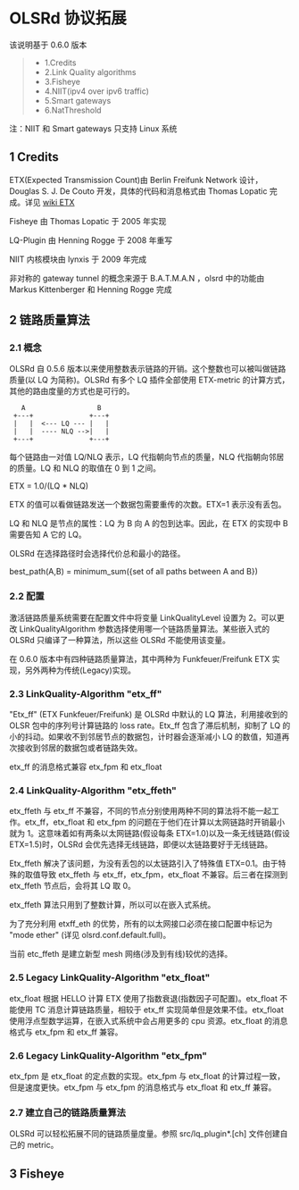 # OLSRd 协议拓展

该说明基于 0.6.0 版本

> - 1.Credits
> - 2.Link Quality algorithms
> - 3.Fisheye
> - 4.NIIT(ipv4 over ipv6 traffic)
> - 5.Smart gateways
> - 6.NatThreshold

注：NIIT 和 Smart gateways 只支持 Linux 系统

## 1 Credits

ETX(Expected Transmission Count)由 Berlin Freifunk Network 设计，Douglas S. J. De Couto 开发，具体的代码和消息格式由 Thomas Lopatic 完成。详见 [wiki ETX](http://en.wikipedia.org/wiki/Expected_Transmission_Count)

Fisheye 由 Thomas Lopatic 于 2005 年实现

LQ-Plugin 由 Henning Rogge 于 2008 年重写

NIIT 内核模块由 lynxis 于 2009 年完成

非对称的 gateway tunnel 的概念来源于 B.A.T.M.A.N ，olsrd 中的功能由 Markus Kittenberger 和 Henning Rogge 完成

## 2 链路质量算法

### 2.1 概念

OLSRd 自 0.5.6 版本以来使用整数表示链路的开销。这个整数也可以被叫做链路质量(以 LQ 为简称)。OLSRd 有多个 LQ 插件全部使用 ETX-metric 的计算方式，其他的路由度量的方式也是可行的。

       A                  B
     +---+              +---+
     |   |  <--- LQ --- |   |
     |   |  ---- NLQ -->|   |
     +---+              +---+

每个链路由一对值 LQ/NLQ 表示，LQ 代指朝向节点的质量，NLQ 代指朝向邻居的质量。LQ 和 NLQ 的取值在 0 到 1 之间。

ETX = 1.0/(LQ * NLQ)

ETX 的值可以看做链路发送一个数据包需要重传的次数。ETX=1 表示没有丢包。

LQ 和 NLQ 是节点的属性：LQ 为 B 向 A 的包到达率。因此，在 ETX 的实现中 B 需要告知 A 它的 LQ。

OLSRd 在选择路径时会选择代价总和最小的路径。

best_path(A,B) = minimum_sum({set of all paths between A and B})

### 2.2 配置

激活链路质量系统需要在配置文件中将变量 LinkQualityLevel 设置为 2。可以更改 LinkQualityAlgorithm 参数选择使用哪一个链路质量算法。某些嵌入式的 OLSRd 只编译了一种算法，所以这些 OLSRd 不能使用该变量。

在 0.6.0 版本中有四种链路质量算法，其中两种为 Funkfeuer/Freifunk ETX 实现，另外两种为传统(Legacy)实现。

### 2.3 LinkQuality-Algorithm "etx_ff"

"Etx_ff" (ETX Funkfeuer/Freifunk) 是 OLSRd 中默认的 LQ 算法，利用接收到的 OLSR 包中的序列号计算链路的 loss rate。Etx_ff 包含了滞后机制，抑制了 LQ 的小的抖动。如果收不到邻居节点的数据包，计时器会逐渐减小 LQ 的数值，知道再次接收到邻居的数据包或者链路失效。

etx_ff 的消息格式兼容 etx_fpm 和 etx_float

### 2.4 LinkQuality-Algorithm "etx_ffeth"

etx_ffeth 与 etx_ff 不兼容，不同的节点分别使用两种不同的算法将不能一起工作。etx_ff，etx_float
和 etx_fpm 的问题在于他们在计算以太网链路时开销最小就为 1。这意味着如有两条以太网链路(假设每条 ETX=1.0)以及一条无线链路(假设 ETX=1.5)时，OLSRd 会优先选择无线链路，即便以太链路要好于无线链路。

Etx_ffeth 解决了该问题，为没有丢包的以太链路引入了特殊值 ETX=0.1。由于特殊的取值导致 etx_ffeth
与 etx_ff，etx_fpm，etx_float 不兼容。后三者在探测到 etx_ffeth 节点后，会将其 LQ 取 0。

etx_ffeth 算法只用到了整数计算，所以可以在嵌入式系统。

为了充分利用 etxff_eth 的优势，所有的以太网接口必须在接口配置中标记为 "mode ether" (详见 olsrd.conf.default.full)。

当前 etc_ffeth 是建立新型 mesh 网络(涉及到有线)较优的选择。

### 2.5 Legacy LinkQuality-Algorithm "etx_float"

etx_float 根据 HELLO 计算 ETX 使用了指数衰退(指数因子可配置)。etx_float 不能使用 TC 消息计算链路质量，相较于 etx_ff 实现简单但是效果不佳。etx_float 使用浮点型数学运算，在嵌入式系统中会占用更多的 cpu 资源。etx_float 的消息格式与 etx_fpm 和 etx_ff 兼容。

### 2.6 Legacy LinkQuality-Algorithm "etx_fpm"

etx_fpm 是 etx_float 的定点数的实现。etx_fpm 与 etx_float 的计算过程一致，但是速度更快。etx_fpm 与 etx_fpm 的消息格式与 etx_float 和 etx_ff 兼容。

### 2.7 建立自己的链路质量算法

OLSRd 可以轻松拓展不同的链路质量度量。参照 src/lq_plugin*.[ch] 文件创建自己的 metric。

## 3 Fisheye

